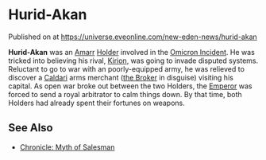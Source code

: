 # Hurid-Akan
Published on  at https://universe.eveonline.com/new-eden-news/hurid-akan

**Hurid-Akan** was an [Amarr](6BPFRy27fN4LnYlIyzvEwo) [Holder](dO9vxs4a40LrzJyoq2L8v) involved in the [Omicron Incident](6DrNULs5fhn08ajtKLHiqc). He was tricked into believing his rival, [Kirion](7sZCtX9JZqc6dkDvQrehtS), was going to invade disputed systems. Reluctant to go to war with an poorly-equipped army, he was relieved to discover a [Caldari](7unGNsrMFwIWXMMbrM2jfy) arms merchant ([the Broker](35XiT6V98vAeV9AdpZyl72) in disguise) visiting his capital. As open war broke out between the two Holders, the [Emperor](3Akx6UWUOJM90aQeaPgDtJ) was forced to send a royal arbitrator to calm things down. By that time, both Holders had already spent their fortunes on weapons.

See Also
--------
-   [Chronicle: Myth of Salesman](6OOJh2qo11qnOx619H0Km)
